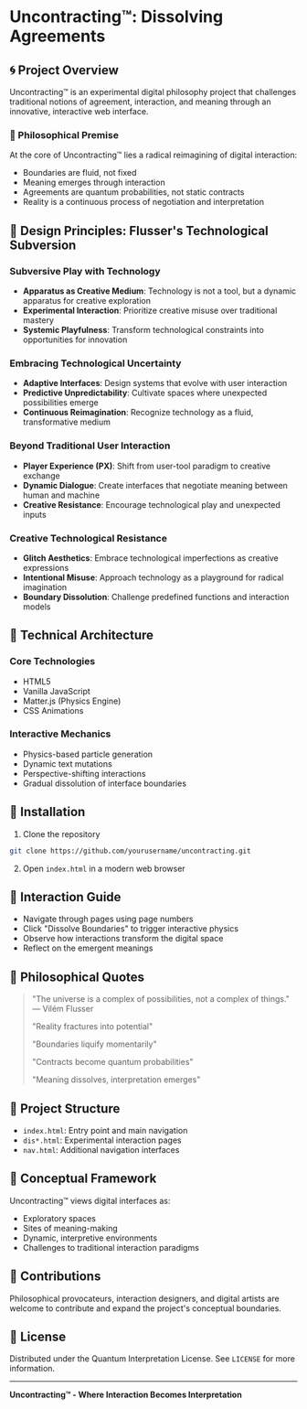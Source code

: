 # Uncontracting™: Dissolving Agreements

## 🌀 Project Overview

Uncontracting™ is an experimental digital philosophy project that challenges traditional notions of agreement, interaction, and meaning through an innovative, interactive web interface.

### 🔮 Philosophical Premise

At the core of Uncontracting™ lies a radical reimagining of digital interaction:
- Boundaries are fluid, not fixed
- Meaning emerges through interaction
- Agreements are quantum probabilities, not static contracts
- Reality is a continuous process of negotiation and interpretation

## 🧩 Design Principles: Flusser's Technological Subversion

### Subversive Play with Technology
- **Apparatus as Creative Medium**: Technology is not a tool, but a dynamic apparatus for creative exploration
- **Experimental Interaction**: Prioritize creative misuse over traditional mastery
- **Systemic Playfulness**: Transform technological constraints into opportunities for innovation

### Embracing Technological Uncertainty
- **Adaptive Interfaces**: Design systems that evolve with user interaction
- **Predictive Unpredictability**: Cultivate spaces where unexpected possibilities emerge
- **Continuous Reimagination**: Recognize technology as a fluid, transformative medium

### Beyond Traditional User Interaction
- **Player Experience (PX)**: Shift from user-tool paradigm to creative exchange
- **Dynamic Dialogue**: Create interfaces that negotiate meaning between human and machine
- **Creative Resistance**: Encourage technological play and unexpected inputs

### Creative Technological Resistance
- **Glitch Aesthetics**: Embrace technological imperfections as creative expressions
- **Intentional Misuse**: Approach technology as a playground for radical imagination
- **Boundary Dissolution**: Challenge predefined functions and interaction models

## 🌈 Technical Architecture

### Core Technologies
- HTML5
- Vanilla JavaScript
- Matter.js (Physics Engine)
- CSS Animations

### Interactive Mechanics
- Physics-based particle generation
- Dynamic text mutations
- Perspective-shifting interactions
- Gradual dissolution of interface boundaries

## 🚀 Installation

1. Clone the repository
```bash
git clone https://github.com/yourusername/uncontracting.git
```

2. Open `index.html` in a modern web browser

## 🔬 Interaction Guide

- Navigate through pages using page numbers
- Click "Dissolve Boundaries" to trigger interactive physics
- Observe how interactions transform the digital space
- Reflect on the emergent meanings

## 📜 Philosophical Quotes

> "The universe is a complex of possibilities, not a complex of things."
> — Vilém Flusser
> 
> "Reality fractures into potential"
> 
> "Boundaries liquify momentarily"
> 
> "Contracts become quantum probabilities"
> 
> "Meaning dissolves, interpretation emerges"

## 🌊 Project Structure

- `index.html`: Entry point and main navigation
- `dis*.html`: Experimental interaction pages
- `nav.html`: Additional navigation interfaces

## 🤔 Conceptual Framework

Uncontracting™ views digital interfaces as:
- Exploratory spaces
- Sites of meaning-making
- Dynamic, interpretive environments
- Challenges to traditional interaction paradigms

## 🌟 Contributions

Philosophical provocateurs, interaction designers, and digital artists are welcome to contribute and expand the project's conceptual boundaries.

## 📄 License

Distributed under the Quantum Interpretation License. See `LICENSE` for more information.

---

**Uncontracting™ - Where Interaction Becomes Interpretation**
